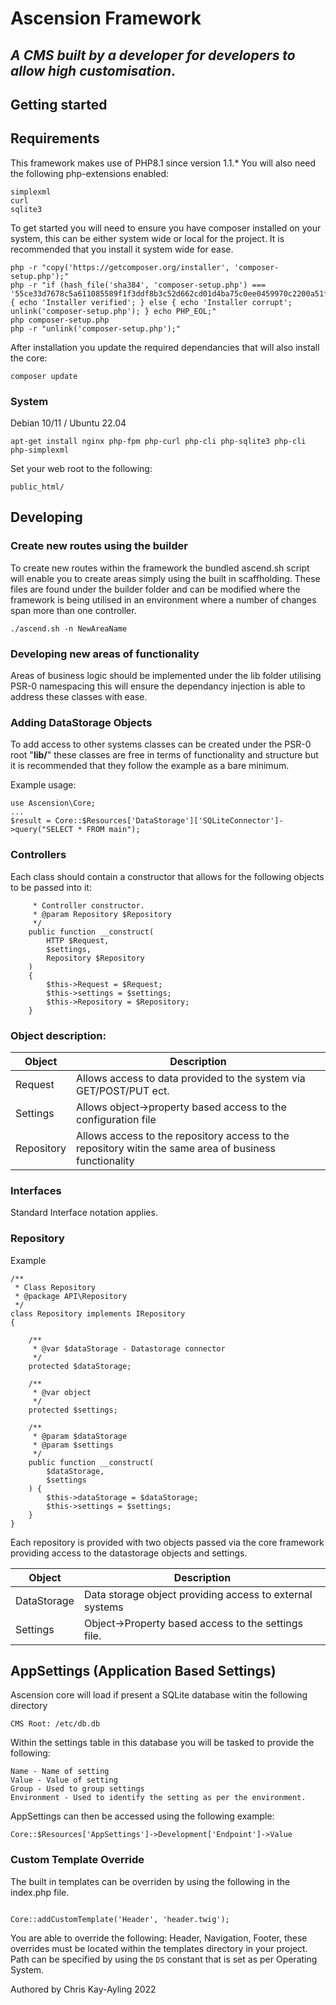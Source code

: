 # Ascension Framework

## *A CMS built by a developer for developers to allow high customisation*.

## Getting started


## Requirements
This framework makes use of PHP8.1 since version 1.1.* You will also need the following php-extensions enabled:
```
simplexml
curl
sqlite3
```

To get started you will need to ensure you have composer installed on your system, this can be either system wide or local for the project. It is recommended that you install it system wide for ease.

```
php -r "copy('https://getcomposer.org/installer', 'composer-setup.php');"
php -r "if (hash_file('sha384', 'composer-setup.php') === '55ce33d7678c5a611085589f1f3ddf8b3c52d662cd01d4ba75c0ee0459970c2200a51f492d557530c71c15d8dba01eae') { echo 'Installer verified'; } else { echo 'Installer corrupt'; unlink('composer-setup.php'); } echo PHP_EOL;"
php composer-setup.php
php -r "unlink('composer-setup.php');"
```

After installation you update the required dependancies that will also install the core:

```
composer update
```

### System 

Debian 10/11 / Ubuntu 22.04

```
apt-get install nginx php-fpm php-curl php-cli php-sqlite3 php-cli php-simplexml
```

Set your web root to the following:
 

```
public_html/
```

## Developing

### Create new routes using the builder
To create new routes within the framework the bundled ascend.sh script will enable you to create areas simply using the built in scaffholding. These files are found under the builder folder and can be modified where the 
framework is being utilised in an environment where a number of changes span more than one controller. 

```
./ascend.sh -n NewAreaName
```

### Developing new areas of functionality
Areas of business logic should be implemented under the lib folder utilising PSR-0 namespacing this will ensure the dependancy injection is able to
address these classes with ease.

### Adding DataStorage Objects

To add access to other systems classes can be created under the PSR-0 root "<b>lib/</b>" these classes are free in terms
of functionality and structure but it is recommended that they follow the example as a bare minimum.

Example usage:
```
use Ascension\Core;
...
$result = Core::$Resources['DataStorage']['SQLiteConnector']->query("SELECT * FROM main");
```


### Controllers

Each class should contain a constructor that allows for the following objects to be passed into it:

```  /**
     * Controller constructor.
     * @param Repository $Repository
     */
    public function __construct(
        HTTP $Request,
        $settings,
        Repository $Repository
    )
    {
        $this->Request = $Request;
        $this->settings = $settings;
        $this->Repository = $Repository;
    }
```
### Object description:


| Object | Description |
|--------| ----------- |
|Request | Allows access to data provided to the system via GET/POST/PUT ect.|
| Settings | Allows object->property based access to the configuration file |
| Repository | Allows access to the repository access to the repository witin the same area of business functionality|

### Interfaces

Standard Interface notation applies.

### Repository

Example

```
/**
 * Class Repository
 * @package API\Repository
 */
class Repository implements IRepository
{

    /**
     * @var $dataStorage - Datastorage connector
     */
    protected $dataStorage;

    /**
     * @var object
     */
    protected $settings;

    /**
     * @param $dataStorage
     * @param $settings
     */
    public function __construct(
        $dataStorage,
        $settings
    ) {
        $this->dataStorage = $dataStorage;
        $this->settings = $settings;
    }
}
```

Each repository is provided with two objects passed via the core framework providing access to the datastorage objects and settings.

| Object      | Description|
|-------------| -----------| 
| DataStorage | Data storage object providing access to external systems
| Settings | Object->Property based access to the settings file.|


## AppSettings (Application Based Settings)
Ascension core will load if present a SQLite database witin the following directory

```
CMS Root: /etc/db.db
```

Within the settings table in this database you will be tasked to provide the following:

```
Name - Name of setting
Value - Value of setting
Group - Used to group settings
Environment - Used to identify the setting as per the environment.
```

AppSettings can then be accessed using the following example:

```
Core::$Resources['AppSettings']->Development['Endpoint']->Value
```

### Custom Template Override

The built in templates can be overriden by using the following in the index.php file.

```

Core::addCustomTemplate('Header', 'header.twig');

```

You are able to override the following: Header, Navigation, Footer, these overrides must be located within the templates directory in your project. Path can be specified by using the `DS` constant that is set as per Operating System.

Authored by Chris Kay-Ayling 2022
